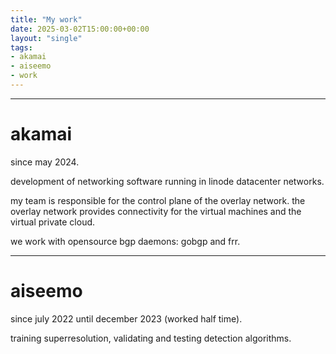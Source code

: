 ```yaml
---
title: "My work"
date: 2025-03-02T15:00:00+00:00
layout: "single"
tags: 
- akamai
- aiseemo
- work
---
```



---
# akamai

since may 2024.

development of networking software running in linode datacenter networks.

my team is responsible for the control plane of the overlay network.
the overlay network provides connectivity for the virtual machines and the virtual private cloud.

we work with opensource bgp daemons: gobgp and frr.


---
# aiseemo

since july 2022 until december 2023 (worked half time).

training superresolution, validating and testing detection algorithms.

